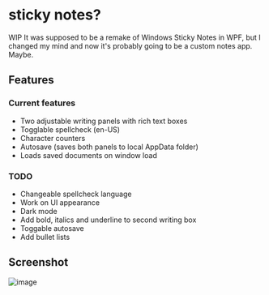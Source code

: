 # sticky notes?

WIP
It was supposed to be a remake of Windows Sticky Notes in WPF, but I changed my mind and now it's probably going to be a custom notes app. Maybe.

## Features

### Current features
* Two adjustable writing panels with rich text boxes
* Togglable spellcheck (en-US)
* Character counters
* Autosave (saves both panels to local AppData folder)
* Loads saved documents on window load

### TODO
* Changeable spellcheck language
* Work on UI appearance
* Dark mode
* Add bold, italics and underline to second writing box
* Toggable autosave
* Add bullet lists

## Screenshot

![image](https://github.com/precisepangolin/stickynotesWPF/assets/61357898/bc6077d7-487f-4782-af51-d38383e03447)


